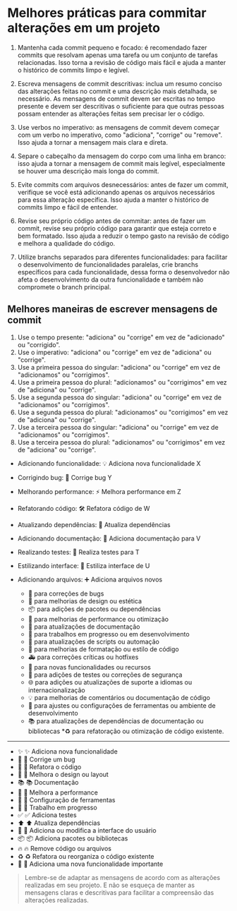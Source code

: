 # Melhores práticas para commitar alterações em um projeto

1. Mantenha cada commit pequeno e focado: é recomendado fazer commits que resolvam apenas uma tarefa ou um conjunto de tarefas relacionadas. Isso torna a revisão de código mais fácil e ajuda a manter o histórico de commits limpo e legível.

2. Escreva mensagens de commit descritivas: inclua um resumo conciso das alterações feitas no commit e uma descrição mais detalhada, se necessário. As mensagens de commit devem ser escritas no tempo presente e devem ser descritivas o suficiente para que outras pessoas possam entender as alterações feitas sem precisar ler o código.

3. Use verbos no imperativo: as mensagens de commit devem começar com um verbo no imperativo, como "adiciona", "corrige" ou "remove". Isso ajuda a tornar a mensagem mais clara e direta.

4. Separe o cabeçalho da mensagem do corpo com uma linha em branco: isso ajuda a tornar a mensagem de commit mais legível, especialmente se houver uma descrição mais longa do commit.

5. Evite commits com arquivos desnecessários: antes de fazer um commit, verifique se você está adicionando apenas os arquivos necessários para essa alteração específica. Isso ajuda a manter o histórico de commits limpo e fácil de entender.

6. Revise seu próprio código antes de commitar: antes de fazer um commit, revise seu próprio código para garantir que esteja correto e bem formatado. Isso ajuda a reduzir o tempo gasto na revisão de código e melhora a qualidade do código.

7. Utilize branchs separados para diferentes funcionalidades: para facilitar o desenvolvimento de funcionalidades paralelas, crie branchs específicos para cada funcionalidade, dessa forma o desenvolvedor não afeta o desenvolvimento da outra funcionalidade e também não compromete o branch principal.

## Melhores maneiras de escrever mensagens de commit

1. Use o tempo presente: "adiciona" ou "corrige" em vez de "adicionado" ou "corrigido".
2. Use o imperativo: "adiciona" ou "corrige" em vez de "adiciona" ou "corrige".
3. Use a primeira pessoa do singular: "adiciona" ou "corrige" em vez de "adicionamos" ou "corrigimos".
4. Use a primeira pessoa do plural: "adicionamos" ou "corrigimos" em vez de "adiciona" ou "corrige".
5. Use a segunda pessoa do singular: "adiciona" ou "corrige" em vez de "adicionamos" ou "corrigimos".
6. Use a segunda pessoa do plural: "adicionamos" ou "corrigimos" em vez de "adiciona" ou "corrige".
7. Use a terceira pessoa do singular: "adiciona" ou "corrige" em vez de "adicionamos" ou "corrigimos".
8. Use a terceira pessoa do plural: "adicionamos" ou "corrigimos" em vez de "adiciona" ou "corrige".

* Adicionando funcionalidade: 💡 Adiciona nova funcionalidade X
* Corrigindo bug: 🐛 Corrige bug Y
* Melhorando performance: ⚡ Melhora performance em Z
* Refatorando código: 🛠️ Refatora código de W
* Atualizando dependências: 🔄 Atualiza dependências
* Adicionando documentação: 📝 Adiciona documentação para V
* Realizando testes: 🧪 Realiza testes para T
* Estilizando interface: 💄 Estiliza interface de U
* Adicionando arquivos: ➕ Adiciona arquivos novos

  * 🐛 para correções de bugs
  * 🎨 para melhorias de design ou estética
  * 📦 para adições de pacotes ou dependências
  * 🚀 para melhorias de performance ou otimização
  * 📝 para atualizações de documentação
  * 🚧 para trabalhos em progresso ou em desenvolvimento
  * 🤖 para atualizações de scripts ou automação
  * 💄 para melhorias de formatação ou estilo de código
  * 🚑 para correções críticas ou hotfixes
  * 🎉 para novas funcionalidades ou recursos
  * 🚨 para adições de testes ou correções de segurança
  * 🌐 para adições ou atualizações de suporte a idiomas ou internacionalização
  * 💡 para melhorias de comentários ou documentação de código
  * 🔧 para ajustes ou configurações de ferramentas ou ambiente de desenvolvimento
  * 📚 para atualizações de dependências de documentação ou bibliotecas
  *♻️ para refatoração ou otimização de código existente.

---

* :sparkles: :sparkles: Adiciona nova funcionalidade
* :bug: :bug: Corrige um bug
* :hammer: :hammer: Refatora o código
* :art: :art: Melhora o design ou layout
* :books: :books: Documentação
* :rocket: :rocket: Melhora a performance
* :wrench: :wrench: Configuração de ferramentas
* :construction: :construction: Trabalho em progresso
* :white_check_mark: :white_check_mark: Adiciona testes
* :arrow_up: :arrow_up: Atualiza dependências
* :lipstick: :lipstick: Adiciona ou modifica a interface do usuário
* :package: :package: Adiciona pacotes ou bibliotecas
* :fire: :fire: Remove código ou arquivos
* :recycle: :recycle: Refatora ou reorganiza o código existente
* :tada: :tada: Adiciona uma nova funcionalidade importante

> Lembre-se de adaptar as mensagens de acordo com as alterações realizadas em seu projeto. E não se esqueça de manter as mensagens claras e descritivas para facilitar a compreensão das alterações realizadas.